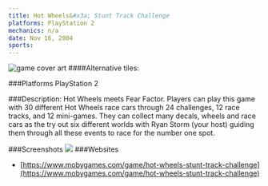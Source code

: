 ```yaml
---
title: Hot Wheels&#x3a; Stunt Track Challenge
platforms: PlayStation 2
mechanics: n/a
date: Nov 16, 2004  
sports: 
---
```

![game cover art](https://www.mobygames.com/images/covers/s/74254-hot-wheels-stunt-track-challenge-windows-front-cover.jpg "Logo")
####Alternative tiles:

###Platforms
PlayStation 2

###Description: 
Hot Wheels meets Fear Factor. Players can play this game with 30 different Hot Wheels race cars through 24 challenges, 12 race tracks, and 12 mini-games. They can collect many decals, wheels and race cars as the try out six different worlds with Ryan Storm (your host) guiding them through all these events to race for the number one spot.


###Screenshots
<a target="_blank" href="https://www.mobygames.com/images/shots/s/466500-hot-wheels-stunt-track-challenge-playstation-2-screenshot.jpg"><img src="https://www.mobygames.com/images/shots/s/466500-hot-wheels-stunt-track-challenge-playstation-2-screenshot.jpg"/></a>
###Websites
* [https://www.mobygames.com/game/hot-wheels-stunt-track-challenge](https://www.mobygames.com/game/hot-wheels-stunt-track-challenge)
